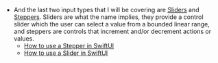- And the last two input types that I will be covering are [Sliders](https://developer.apple.com/documentation/swiftui/slider) and [Steppers](https://developer.apple.com/documentation/swiftui/stepper). Sliders are what the name implies, they provide a control slider which the user can select a value from a bounded linear range, and steppers are controls that increment and/or decrement actions or values.
	- [How to use a Stepper in SwiftUI](https://youtu.be/T7inPesyOY8?si=-FNyWpTxlTeDxCcn)
	- [How to use a Slider in SwiftUI](https://youtu.be/HwqxgiKQ_E4?si=ngkjJcSsV7KyUVf-)